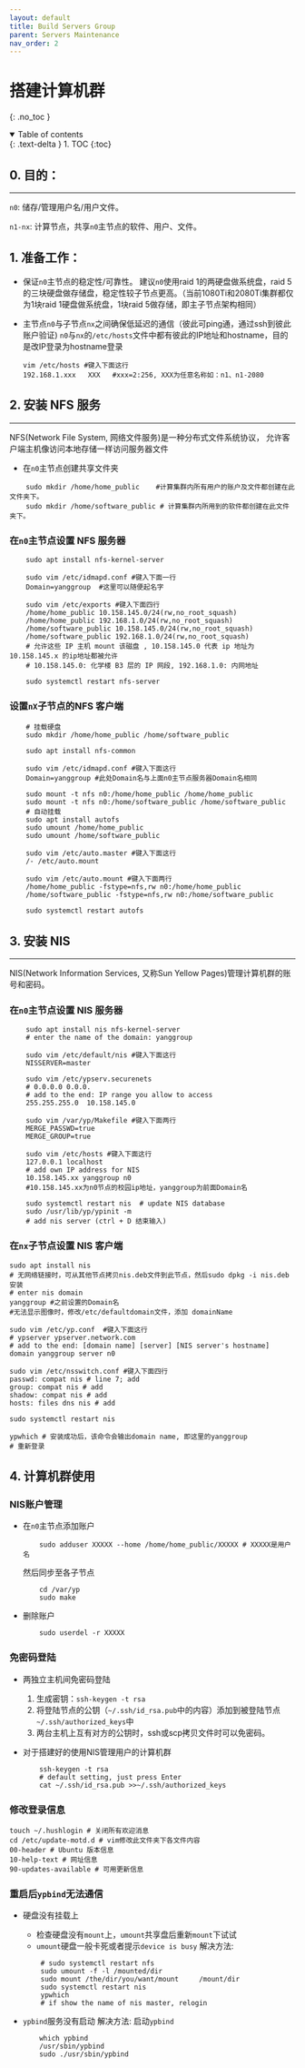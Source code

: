 ```yaml
---
layout: default
title: Build Servers Group
parent: Servers Maintenance
nav_order: 2
---
```



# 搭建计算机群
{: .no_toc }
<details open markdown="block">
  <summary>
    Table of contents
  </summary>
  {: .text-delta }
1. TOC
{:toc}
</details>

## 0. 目的：

---

`n0`:  储存/管理用户名/用户文件。

`n1-nx`:  计算节点，共享`n0`主节点的软件、用户、文件。

## 1. 准备工作：

- 保证`n0`主节点的稳定性/可靠性。
   建议`n0`使用raid 1的两硬盘做系统盘，raid 5的三块硬盘做存储盘，稳定性较子节点更高。（当前1080Ti和2080Ti集群都仅为1块raid 1硬盘做系统盘，1块raid 5做存储，即主子节点架构相同）

- 主节点`n0`与子节点`nx`之间确保低延迟的通信（彼此可ping通，通过ssh到彼此账户验证)
   `n0`与`nx`的`/etc/hosts`文件中都有彼此的IP地址和hostname，目的是改IP登录为hostname登录
   ```shell
   vim /etc/hosts #键入下面这行
   192.168.1.xxx   XXX   #xxx=2:256, XXX为任意名称如：n1、n1-2080 
   ```

## 2. 安装 NFS 服务

---

NFS(Network File System, 网络文件服务)是一种分布式文件系统协议， 允许客户端主机像访问本地存储一样访问服务器文件

- 在`n0`主节点创建共享文件夹
```shell
	sudo mkdir /home/home_public    #计算集群内所有用户的账户及文件都创建在此文件夹下。
	sudo mkdir /home/software_public # 计算集群内所用到的软件都创建在此文件夹下。
```

### 在`n0`主节点设置 NFS 服务器

```shell
    sudo apt install nfs-kernel-server
    
    sudo vim /etc/idmapd.conf #键入下面一行
    Domain=yanggroup  #这里可以随便起名字
    
    sudo vim /etc/exports #键入下面四行
    /home/home_public 10.158.145.0/24(rw,no_root_squash)
    /home/home_public 192.168.1.0/24(rw,no_root_squash)
    /home/software_public 10.158.145.0/24(rw,no_root_squash)
    /home/software_public 192.168.1.0/24(rw,no_root_squash)
    # 允许这些 IP 主机 mount 该磁盘 , 10.158.145.0 代表 ip 地址为10.158.145.x 的ip地址都被允许
    # 10.158.145.0: 化学楼 B3 层的 IP 网段, 192.168.1.0: 内网地址
    
	sudo systemctl restart nfs-server
```

### 设置`nX`子节点的NFS 客户端

```shell
	# 挂载硬盘
	sudo mkdir /home/home_public /home/software_public
	
	sudo apt install nfs-common
	
	sudo vim /etc/idmapd.conf #键入下面这行
	Domain=yanggroup #此处Domain名与上面n0主节点服务器Domain名相同
	
	sudo mount -t nfs n0:/home/home_public /home/home_public
	sudo mount -t nfs n0:/home/software_public /home/software_public
	# 自动挂载
	sudo apt install autofs
	sudo umount /home/home_public
	sudo umount /home/software_public
	
	sudo vim /etc/auto.master #键入下面这行
	/- /etc/auto.mount
	
	sudo vim /etc/auto.mount #键入下面两行
	/home/home_public -fstype=nfs,rw n0:/home/home_public
	/home/software_public -fstype=nfs,rw n0:/home/software_public
	
	sudo systemctl restart autofs
```

## 3. 安装 NIS

---

NIS(Network Information Services, 又称Sun Yellow Pages)管理计算机群的账号和密码。

### 在`n0`主节点设置 NIS 服务器

```shell
    sudo apt install nis nfs-kernel-server
    # enter the name of the domain: yanggroup
    
    sudo vim /etc/default/nis #键入下面这行
    NISSERVER=master
    
    sudo vim /etc/ypserv.securenets
    # 0.0.0.0 0.0.0.
    # add to the end: IP range you allow to access
    255.255.255.0  10.158.145.0
    
    sudo vim /var/yp/Makefile #键入下面两行
    MERGE_PASSWD=true
    MERGE_GROUP=true
    
    sudo vim /etc/hosts #键入下面这行
    127.0.0.1 localhost
    # add own IP address for NIS
    10.158.145.xx yanggroup n0
    #10.158.145.xx为n0节点的校园ip地址，yanggroup为前面Domain名
    
    sudo systemctl restart nis  # update NIS database
    sudo /usr/lib/yp/ypinit -m
    # add nis server (ctrl + D 结束输入)
```

### 在`nx`子节点设置 NIS 客户端

```shell
sudo apt install nis
# 无网络链接时，可从其他节点拷贝nis.deb文件到此节点，然后sudo dpkg -i nis.deb安装
# enter nis domain
yanggroup #之前设置的Domain名
#无法显示图像时，修改/etc/defaultdomain文件，添加 domainName

sudo vim /etc/yp.conf  #键入下面这行
# ypserver ypserver.network.com
# add to the end: [domain name] [server] [NIS server's hostname]
domain yanggroup server n0

sudo vim /etc/nsswitch.conf #键入下面四行
passwd: compat nis # line 7; add
group: compat nis # add
shadow: compat nis # add
hosts: files dns nis # add

sudo systemctl restart nis

ypwhich # 安装成功后，该命令会输出domain name, 即这里的yanggroup
# 重新登录
```

##  4. 计算机群使用

### NIS账户管理

- 在`n0`主节点添加账户
	```shell
		sudo adduser XXXXX --home /home/home_public/XXXXX # XXXXX是用户名
	```
	然后同步至各子节点
	```shell
		cd /var/yp
		sudo make
	```
- 删除账户
	```shell
		sudo userdel -r XXXXX
	```

### 免密码登陆

- 两独立主机间免密码登陆
	1. 生成密钥：`ssh-keygen -t rsa`
	2. 将登陆节点的公钥（`~/.ssh/id_rsa.pub`中的内容）添加到被登陆节点`~/.ssh/authorized_keys`中
	3. 两台主机上互有对方的公钥时，ssh或scp拷贝文件时可以免密码。

- 对于搭建好的使用NIS管理用户的计算机群
	```shell
		ssh-keygen -t rsa
		# default setting, just press Enter
		cat ~/.ssh/id_rsa.pub >>~/.ssh/authorized_keys
	```
### 修改登录信息

```shell
touch ~/.hushlogin # 关闭所有欢迎消息
cd /etc/update-motd.d # vim修改此文件夹下各文件内容
00-header # Ubuntu 版本信息
10-help-text # 网址信息
90-updates-available # 可用更新信息
```

### 重启后`ypbind`无法通信

- 硬盘没有挂载上
	- 检查硬盘没有`mount`上，`umount`共享盘后重新`mount`下试试
	- `umount`硬盘一般卡死或者提示`device is busy`
	   解决方法:
	   ```shell
		# sudo systemctl restart nfs
		sudo umount -f -l /mounted/dir
		sudo mount /the/dir/you/want/mount     /mount/dir
		sudo systemctl restart nis
		ypwhich
		# if show the name of nis master, relogin
	   ```
- `ypbind`服务没有启动
	解决方法: 启动`ypbind`
	
	```shell
		which ypbind
		/usr/sbin/ypbind
		sudo ./usr/sbin/ypbind
	```
